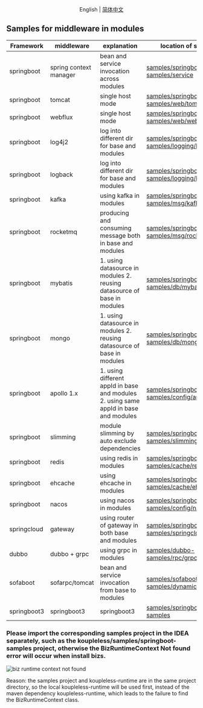 <div align="center">

English | [简体中文](./README-zh_CN.md)

</div>

## Samples for middleware in modules

| Framework   | middleware             | explanation                                                     | location of samples                                                                                                                                      |
|-------------|------------------------|-----------------------------------------------------------------|----------------------------------------------------------------------------------------------------------------------------------------------------------|
| springboot  | spring context manager | bean and service invocation across modules                      | [samples/springboot-samples/service](https://github.com/koupleless/koupleless/tree/main/samples/springboot-samples/service)                              |  
| springboot  | tomcat                 | single host mode                                                | [samples/springboot-samples/web/tomcat/](https://github.com/koupleless/koupleless/tree/main/samples/springboot-samples/tree/master/samples/web/tomcat)   | 
| springboot  | webflux                | single host mode                                                | [samples/springboot-samples/web/webflux/](https://github.com/koupleless/koupleless/tree/main/samples/springboot-samples/tree/master/samples/web/webflux) |
| springboot  | log4j2                 | log into different dir for base and modules                     | [samples/springboot-samples/logging/log4j2](https://github.com/koupleless/koupleless/tree/main/samples/springboot-samples/logging/log4j2)                |
| springboot  | logback                | log into different dir for base and modules                     | [samples/springboot-samples/logging/logback](https://github.com/koupleless/koupleless/tree/main/samples/springboot-samples/logging/logback)              |  
| springboot  | kafka                  | using kafka in modules                                          | [samples/springboot-samples/msg/kafka](https://github.com/koupleless/koupleless/tree/main/samples/springboot-samples/msg/kafka/)                         |
| springboot  | rocketmq               | producing and consuming message both in base and modules        | [samples/springboot-samples/msg/rocketmq](https://github.com/koupleless/koupleless/tree/main/samples/springboot-samples/msg/rocketmq/)                   |
| springboot  | mybatis                | 1. using datasource in modules 2. reusing datasource of base in modules | [samples/springboot-samples/db/mybatis](https://github.com/koupleless/koupleless/tree/main/samples/springboot-samples/db/mybatis)                        |
| springboot  | mongo                  | 1. using datasource in modules 2. reusing datasource of base in modules | [samples/springboot-samples/db/mongo](https://github.com/koupleless/koupleless/tree/main/samples/springboot-samples/db/mongo)                            |
| springboot  | apollo 1.x             | 1. using different appId in base and modules 2. using same appId in base and modules | [samples/springboot-samples/config/apollo](https://github.com/koupleless/koupleless/tree/main/samples/springboot-samples/config/apollo)                  |
| springboot  | slimming               | module slimming by auto exclude dependencies                    | [samples/springboot-samples/slimming/log4j2](https://github.com/koupleless/koupleless/tree/main/samples/springboot-samples/slimming/log4j2)              |
| springboot  | redis                  | using redis in modules                                          | [samples/springboot-samples/cache/redis](https://github.com/koupleless/koupleless/tree/main/samples/springboot-samples/cache/redis)                      |
| springboot  | ehcache                | using ehcache in modules                                        | [samples/springboot-samples/cache/ehcache](https://github.com/koupleless/koupleless/tree/main/samples/springboot-samples/cache/ehcache)                  |
| springboot  | nacos                  | using nacos in modules                                          | [samples/springboot-samples/config/nacos](https://github.com/koupleless/koupleless/tree/main/samples/springboot-samples/config/nacos)                    |
| springcloud | gateway                | using router of gateway in both base and modules                | [samples/springboot-samples/springcloud/gateway](https://github.com/koupleless/koupleless/tree/main/samples/springboot-samples/springcloud/gateway)      |
| dubbo       | dubbo + grpc           | using grpc in modules                                           | [samples/dubbo-samples/rpc/grpc](https://github.com/koupleless/koupleless/tree/main/samples/dubbo-samples/rpc/grpc)                                      |
| sofaboot    | sofarpc/tomcat         | bean and service invocation from base to modules                | [samples/sofaboot-samples/dynamic-stock](https://github.com/koupleless/koupleless/tree/main/samples/sofaboot-samples/dynamic-stock)                      | 
| springboot3 | springboot3            | springboot3                                                     | [samples/springboot3-samples](https://github.com/koupleless/koupleless/tree/main/samples/springboot3-samples)                                            |       |

### Please import the corresponding samples project in the IDEA separately, such as the koupleless/samples/springboot-samples project, otherwise the BizRuntimeContext Not found error will occur when install bizs.
![biz runtime context not found](bizruntimecontext_not_found.png)

Reason: the samples project and koupleless-runtime are in the same project directory, so the local koupleless-runtime will be used first, instead of the maven dependency koupleless-runtime, which leads to the failure to find the BizRuntimeContext class.
